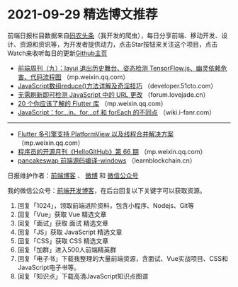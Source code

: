 # 2021-09-29 精选博文推荐

前端日报栏目数据来自[码农头条](https://toutiao.qdkfweb.cn/)（我开发的爬虫），每日分享前端、移动开发、设计、资源和资讯等，为开发者提供动力，点击Star按钮来关注这个项目，点击Watch来收听每日的更新[Github主页](https://github.com/kujian/frontendDaily)
* [前端周刊（九）：layui 退出历史舞台、姿态检测 TensorFlow.js、幽灵依赖危害、代码流程图](https://mp.weixin.qq.com/s/OpoDbJBT51LXkfDkS__9qQ) （mp.weixin.qq.com）
* [JavaScript数组reduce()方法详解及奇淫技巧](https://developer.51cto.com/art/202109/684059.htm) （developer.51cto.com）
* [无需刷新即可检测 JavaScript 中的 URL 更改](https://forum.lovejade.cn/d/98-javascript-url?hmsr=toutiao.io&utm_campaign=toutiao.io&utm_medium=toutiao.io&utm_source=toutiao.io) （forum.lovejade.cn）
* [20 个你应该了解的 Flutter 库](https://mp.weixin.qq.com/s/yTOR0TYYyZ02h05GvPYRTA) （mp.weixin.qq.com）
* [JavaScript：for…in、for…of 和 forEach 的不同点](http://wiki.i-fanr.com/2021/06/04/javascript-for-in、for-of-和-foreach-的不同点/?hmsr=toutiao.io&utm_campaign=toutiao.io&utm_medium=toutiao.io&utm_source=toutiao.io) （wiki.i-fanr.com）

***
* [Flutter 多引擎支持 PlatformView 以及线程合并解决方案](https://mp.weixin.qq.com/s/6aW9vbithMWTOJ_PGniQTA) （mp.weixin.qq.com）
* [程序员的开源月刊《HelloGitHub》第 66 期](https://mp.weixin.qq.com/s/LNcJACavG6i7zSREj3PAGA) （mp.weixin.qq.com）
* [pancakeswap 前端源码编译-windows](https://learnblockchain.cn/article/3070) （learnblockchain.cn）

日报维护作者：[前端博客](https://qdkfweb.cn/) 、 [微博](http://weibo.com/kujian) 和 [微信公众号](https://open.weixin.qq.com/qr/code?username=caibaojian_com)

我的微信公众号：[前端开发博客](https://open.weixin.qq.com/qr/code?username=caibaojian_com)，在后台回复以下关键字可以获取资源。

1. 回复「1024」，领取前端进阶资料，包含小程序、Nodejs、Git等
2. 回复「Vue」获取 Vue 精选文章
3. 回复「面试」获取 面试 精选文章
4. 回复「JS」获取 JavaScript 精选文章
5. 回复「CSS」获取 CSS 精选文章
6. 回复「加群」进入500人前端精英群
7. 回复「电子书」下载我整理的大量前端资源，含面试、Vue实战项目、CSS和JavaScript电子书等。
8. 回复「知识点」下载高清JavaScript知识点图谱